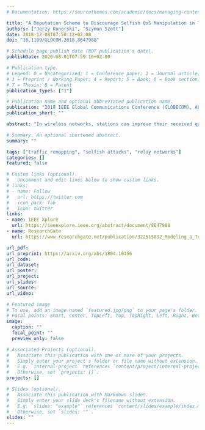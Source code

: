 ```yaml
---
# Documentation: https://sourcethemes.com/academic/docs/managing-content/

title: "A Reputation Scheme to Discourage Selfish QoS Manipulation in Two-Hop Wireless Relay Networks"
authors: ["Jerzy Konorski", "Szymon Szott"]
date: 2018-12-08T07:50:12+02:00
doi: "10.1109/GLOCOM.2018.8647988"

# Schedule page publish date (NOT publication's date).
publishDate: 2020-08-01T07:59:16+02:00

# Publication type.
# Legend: 0 = Uncategorized; 1 = Conference paper; 2 = Journal article;
# 3 = Preprint / Working Paper; 4 = Report; 5 = Book; 6 = Book section;
# 7 = Thesis; 8 = Patent
publication_types: ["1"]

# Publication name and optional abbreviated publication name.
publication: "2018 IEEE Global Communications Conference (GLOBECOM), Abu Dhabi, United Arab Emirates, 2018"
publication_short: ""

abstract: "In wireless networks, stations can improve their received quality of service (QoS) by handling packets of source flows with higher priority. Additionally, in cooperative relay networks, the relays can handle transit flows with lower priority. We use game theory to model a two-hop relay network where each of the two involved stations can commit such selfish QoS manipulation. We design and evaluate a reputation-based incentive scheme called RISC2WIN, whereby a trusted third party (e.g., an access point) can limit selfish behavior and preserve appropriate QoS for both stations."

# Summary. An optional shortened abstract.
summary: ""

tags: ["traffic remapping", "selfish attacks", "relay networks"]
categories: []
featured: false

# Custom links (optional).
#   Uncomment and edit lines below to show custom links.
# links:
# - name: Follow
#   url: https://twitter.com
#   icon_pack: fab
#   icon: twitter
links:
- name: IEEE Xplore
  url: https://ieeexplore.ieee.org/abstract/document/8647988
- name: ResearchGate
  url: https://www.researchgate.net/publication/322515832_Modeling_a_Traffic_Remapping_Attack_Game_in_a_Multi-Hop_Ad_Hoc_Network

url_pdf:
url_preprint: https://arxiv.org/abs/1804.10456
url_code:
url_dataset:
url_poster:
url_project:
url_slides:
url_source:
url_video:

# Featured image
# To use, add an image named `featured.jpg/png` to your page's folder. 
# Focal points: Smart, Center, TopLeft, Top, TopRight, Left, Right, BottomLeft, Bottom, BottomRight.
image:
  caption: ""
  focal_point: ""
  preview_only: false

# Associated Projects (optional).
#   Associate this publication with one or more of your projects.
#   Simply enter your project's folder or file name without extension.
#   E.g. `internal-project` references `content/project/internal-project/index.md`.
#   Otherwise, set `projects: []`.
projects: []

# Slides (optional).
#   Associate this publication with Markdown slides.
#   Simply enter your slide deck's filename without extension.
#   E.g. `slides: "example"` references `content/slides/example/index.md`.
#   Otherwise, set `slides: ""`.
slides: ""
---
```

